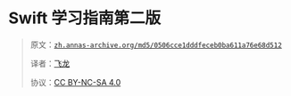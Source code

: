 # Swift 学习指南第二版

> 原文：[`zh.annas-archive.org/md5/0506cce1dddfeceb0ba611a76e68d512`](https://zh.annas-archive.org/md5/0506cce1dddfeceb0ba611a76e68d512)
> 
> 译者：[飞龙](https://github.com/wizardforcel)
> 
> 协议：[CC BY-NC-SA 4.0](http://creativecommons.org/licenses/by-nc-sa/4.0/)